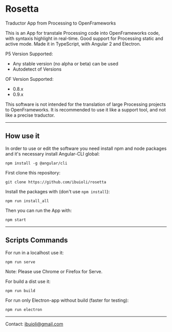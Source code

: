 # Rosetta
Traductor App from Processing to OpenFrameworks

This is an App for transtale Processing code into OpenFrameworks code, with syntaxis highlight in real-time. Good support for Processing static and active mode. Made it in TypeScript, with Angular 2 and Electron.

P5 Version Supported:
  * Any stable version (no alpha or beta) can be used
  * Autodetect of Versions

OF Version Supported:
  * 0.8.x
  * 0.9.x

This software is not intended for the translation of large Processing projects to OpenFrameworks. It is recommended to use it like a support tool, and not like a precise traductor.

---

## How use it

In order to use or edit the software you need install npm and node packages and it's necessary install Angular-CLI global:

```
npm install -g @angular/cli
```

First clone this repository:

```
git clone https://github.com/ibuioli/rosetta
```

Install the packages with (don't use ```npm install```):

```
npm run install_all
```

Then you can run the App with:

```
npm start
```

---

## Scripts Commands

For run in a localhost use it:

```
npm run serve
```
Note: Please use Chrome or Firefox for Serve.

For build a dist use it:

```
npm run build
```

For run only Electron-app without build (faster for testing):

```
npm run electron
```

---
Contact: ibuioli@gmail.com
